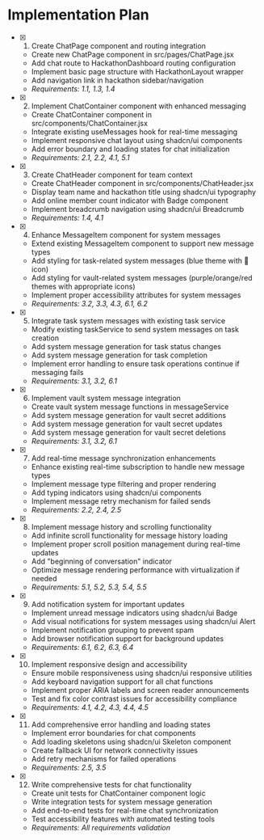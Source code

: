 # Implementation Plan

- [x] 1. Create ChatPage component and routing integration





  - Create new ChatPage component in src/pages/ChatPage.jsx
  - Add chat route to HackathonDashboard routing configuration
  - Implement basic page structure with HackathonLayout wrapper
  - Add navigation link in hackathon sidebar/navigation
  - _Requirements: 1.1, 1.3, 1.4_

- [x] 2. Implement ChatContainer component with enhanced messaging





  - Create ChatContainer component in src/components/ChatContainer.jsx
  - Integrate existing useMessages hook for real-time messaging
  - Implement responsive chat layout using shadcn/ui components
  - Add error boundary and loading states for chat initialization
  - _Requirements: 2.1, 2.2, 4.1, 5.1_

- [x] 3. Create ChatHeader component for team context





  - Create ChatHeader component in src/components/ChatHeader.jsx
  - Display team name and hackathon title using shadcn/ui typography
  - Add online member count indicator with Badge component
  - Implement breadcrumb navigation using shadcn/ui Breadcrumb
  - _Requirements: 1.4, 4.1_

- [x] 4. Enhance MessageItem component for system messages





  - Extend existing MessageItem component to support new message types
  - Add styling for task-related system messages (blue theme with 📝 icon)
  - Add styling for vault-related system messages (purple/orange/red themes with appropriate icons)
  - Implement proper accessibility attributes for system messages
  - _Requirements: 3.2, 3.3, 4.3, 6.1, 6.2_

- [x] 5. Integrate task system messages with existing task service





  - Modify existing taskService to send system messages on task creation
  - Add system message generation for task status changes
  - Add system message generation for task completion
  - Implement error handling to ensure task operations continue if messaging fails
  - _Requirements: 3.1, 3.2, 6.1_

- [x] 6. Implement vault system message integration





  - Create vault system message functions in messageService
  - Add system message generation for vault secret additions
  - Add system message generation for vault secret updates
  - Add system message generation for vault secret deletions
  - _Requirements: 3.1, 3.2, 6.1_

- [x] 7. Add real-time message synchronization enhancements





  - Enhance existing real-time subscription to handle new message types
  - Implement message type filtering and proper rendering
  - Add typing indicators using shadcn/ui components
  - Implement message retry mechanism for failed sends
  - _Requirements: 2.2, 2.4, 2.5_

- [x] 8. Implement message history and scrolling functionality





  - Add infinite scroll functionality for message history loading
  - Implement proper scroll position management during real-time updates
  - Add "beginning of conversation" indicator
  - Optimize message rendering performance with virtualization if needed
  - _Requirements: 5.1, 5.2, 5.3, 5.4, 5.5_

- [x] 9. Add notification system for important updates





  - Implement unread message indicators using shadcn/ui Badge
  - Add visual notifications for system messages using shadcn/ui Alert
  - Implement notification grouping to prevent spam
  - Add browser notification support for background updates
  - _Requirements: 6.1, 6.2, 6.3, 6.4_

- [x] 10. Implement responsive design and accessibility





  - Ensure mobile responsiveness using shadcn/ui responsive utilities
  - Add keyboard navigation support for all chat functions
  - Implement proper ARIA labels and screen reader announcements
  - Test and fix color contrast issues for accessibility compliance
  - _Requirements: 4.1, 4.2, 4.3, 4.4, 4.5_

- [x] 11. Add comprehensive error handling and loading states





  - Implement error boundaries for chat components
  - Add loading skeletons using shadcn/ui Skeleton component
  - Create fallback UI for network connectivity issues
  - Add retry mechanisms for failed operations
  - _Requirements: 2.5, 3.5_

- [x] 12. Write comprehensive tests for chat functionality






  - Create unit tests for ChatContainer component logic
  - Write integration tests for system message generation
  - Add end-to-end tests for real-time chat synchronization
  - Test accessibility features with automated testing tools
  - _Requirements: All requirements validation_